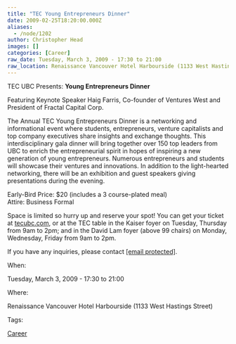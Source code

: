 ```yaml
---
title: "TEC Young Entrepreneurs Dinner"
date: 2009-02-25T18:20:00.000Z
aliases:
  - /node/1202
author: Christopher Head
images: []
categories: [Career]
raw_date: Tuesday, March 3, 2009 - 17:30 to 21:00
raw_location: Renaissance Vancouver Hotel Harbourside (1133 West Hastings Street)
---
```


TEC UBC Presents: **Young Entrepreneurs Dinner**

Featuring Keynote Speaker Haig Farris, Co-founder of Ventures West and President of Fractal Capital Corp.

The Annual TEC Young Entrepreneurs Dinner is a networking and informational event where students, entrepreneurs, venture capitalists and top company executives share insights and exchange thoughts. This interdisciplinary gala dinner will bring together over 150 top leaders from UBC to enrich the entrepreneurial spirit in hopes of inspiring a new generation of young entrepreneurs. Numerous entrepreneurs and students will showcase their ventures and innovations. In addition to the light-hearted networking, there will be an exhibition and guest speakers giving presentations during the evening.

Early-Bird Price: $20 (includes a 3 course-plated meal) \
Attire: Business Formal

Space is limited so hurry up and reserve your spot! You can get your ticket at [tecubc.com](http://tecubc.com/), or at the TEC table in the Kaiser foyer on Tuesday, Thursday from 9am to 2pm; and in the David Lam foyer (above 99 chairs) on Monday, Wednesday, Friday from 9am to 2pm.

If you have any inquiries, please contact [\[email protected\]](/cdn-cgi/l/email-protection#731a1d151c330716100611105d101c1e).

When: 

Tuesday, March 3, 2009 - 17:30 to 21:00

Where: 

Renaissance Vancouver Hotel Harbourside (1133 West Hastings Street)

Tags: 

[Career](/career)
